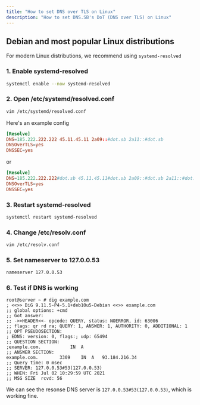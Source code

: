 ```yaml
---
title: "How to set DNS over TLS on Linux"
description: "How to set DNS.SB's DoT (DNS over TLS) on Linux"
---
```


## Debian and most popular Linux distributions

For modern Linux distributions, we recommend using `systemd-resolved`

### 1. Enable systemd-resolved

```bash
systemctl enable --now systemd-resolved
```

### 2. Open /etc/systemd/resolved.conf

```bash
vim /etc/systemd/resolved.conf
```

Here's an example config

```conf
[Resolve]
DNS=185.222.222.222 45.11.45.11 2a09::#dot.sb 2a11::#dot.sb
DNSOverTLS=yes
DNSSEC=yes
```

or

```conf
[Resolve]
DNS=185.222.222.222#dot.sb 45.11.45.11#dot.sb 2a09::#dot.sb 2a11::#dot.sb
DNSOverTLS=yes
DNSSEC=yes
```

### 3. Restart systemd-resolved

```bash
systemctl restart systemd-resolved
```

### 4. Change /etc/resolv.conf

```bash
vim /etc/resolv.conf
```

### 5. Set nameserver to 127.0.0.53

```bash
nameserver 127.0.0.53
```

### 6. Test if DNS is working

```
root@server ~ # dig example.com
; <<>> DiG 9.11.5-P4-5.1+deb10u5-Debian <<>> example.com
;; global options: +cmd
;; Got answer:
;; ->>HEADER<<- opcode: QUERY, status: NOERROR, id: 63006
;; flags: qr rd ra; QUERY: 1, ANSWER: 1, AUTHORITY: 0, ADDITIONAL: 1
;; OPT PSEUDOSECTION:
; EDNS: version: 0, flags:; udp: 65494
;; QUESTION SECTION:
;example.com.			IN	A
;; ANSWER SECTION:
example.com.		3309	IN	A	93.184.216.34
;; Query time: 0 msec
;; SERVER: 127.0.0.53#53(127.0.0.53)
;; WHEN: Fri Jul 02 10:29:59 UTC 2021
;; MSG SIZE  rcvd: 56
```

We can see the resonse DNS server is `127.0.0.53#53(127.0.0.53)`, which is working fine.
